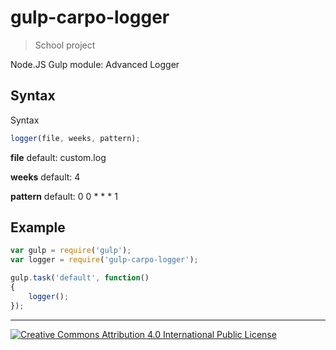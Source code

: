 gulp-carpo-logger
============
> School project

Node.JS Gulp module: Advanced Logger

Syntax
-------
Syntax
```javascript
logger(file, weeks, pattern);
```
**file**
default: custom.log

**weeks**
default: 4

**pattern**
default: 0 0 * * * 1

Example
-------

```javascript
var gulp = require('gulp');
var logger = require('gulp-carpo-logger');

gulp.task('default', function()
{
    logger();
});
```
- - -

[![Creative Commons Attribution 4.0 International Public License](https://i.creativecommons.org/l/by/4.0/88x31.png "Creative Commons Attribution 4.0 International Public License")](http://creativecommons.org/licenses/by/4.0/)
